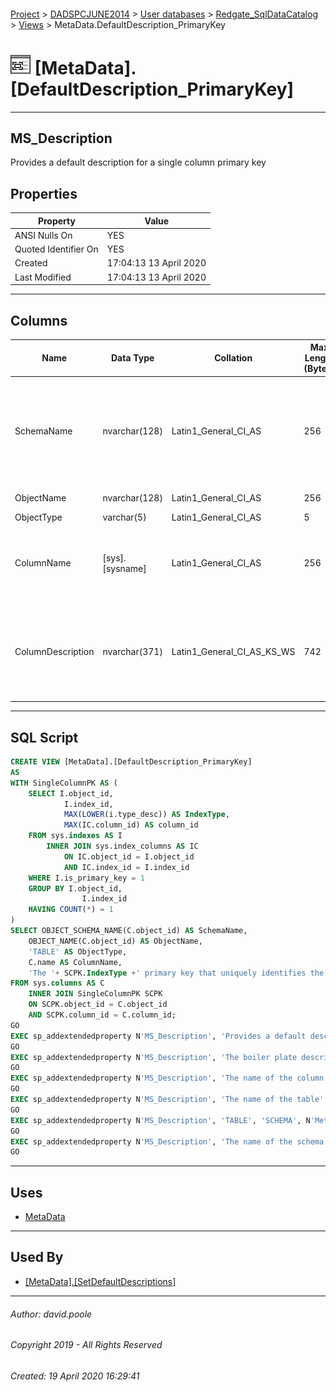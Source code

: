 #### 

[Project](../../../../index.md) > [DADSPCJUNE2014](../../../index.md) > [User databases](../../index.md) > [Redgate_SqlDataCatalog](../index.md) > [Views](Views.md) > MetaData.DefaultDescription_PrimaryKey

# ![Views](../../../../Images/View32.png) [MetaData].[DefaultDescription_PrimaryKey]

---

## <a name="#description"></a>MS_Description

Provides a default description for a single column primary key

## <a name="#properties"></a>Properties

| Property | Value |
|---|---|
| ANSI Nulls On | YES |
| Quoted Identifier On | YES |
| Created | 17:04:13 13 April 2020 |
| Last Modified | 17:04:13 13 April 2020 |


---

## <a name="#columns"></a>Columns

| Name | Data Type | Collation | Max Length (Bytes) | Description |
|---|---|---|---|---|
| SchemaName | nvarchar(128) | Latin1_General_CI_AS | 256 | _The name of the schema in which the table resides containing the column that is the primary key_ |
| ObjectName | nvarchar(128) | Latin1_General_CI_AS | 256 | _The name of the table_ |
| ObjectType | varchar(5) | Latin1_General_CI_AS | 5 | _TABLE_ |
| ColumnName | [sys].[sysname] | Latin1_General_CI_AS | 256 | _The name of the column which is the single column primary key_ |
| ColumnDescription | nvarchar(371) | Latin1_General_CI_AS_KS_WS | 742 | _The boiler plate description of the column which is the single column primary key_ |


---

## <a name="#sqlscript"></a>SQL Script

```sql
CREATE VIEW [MetaData].[DefaultDescription_PrimaryKey]
AS
WITH SingleColumnPK AS (
	SELECT I.object_id,
			I.index_id,
			MAX(LOWER(i.type_desc)) AS IndexType,
			MAX(IC.column_id) AS column_id
	FROM sys.indexes AS I
		INNER JOIN sys.index_columns AS IC
			ON IC.object_id = I.object_id
			AND IC.index_id = I.index_id
	WHERE I.is_primary_key = 1
	GROUP BY I.object_id,
				I.index_id
	HAVING COUNT(*) = 1
)
SELECT OBJECT_SCHEMA_NAME(C.object_id) AS SchemaName,
	OBJECT_NAME(C.object_id) AS ObjectName,
	'TABLE' AS ObjectType,
	C.name AS ColumnName,
	'The '+ SCPK.IndexType +' primary key that uniquely identifies the ' + OBJECT_SCHEMA_NAME(C.object_id)+'.'+OBJECT_NAME(C.object_id)+' record.' AS ColumnDescription
FROM sys.columns AS C
	INNER JOIN SingleColumnPK SCPK
	ON SCPK.object_id = C.object_id
	AND SCPK.column_id = C.column_id;
GO
EXEC sp_addextendedproperty N'MS_Description', 'Provides a default description for a single column primary key', 'SCHEMA', N'MetaData', 'VIEW', N'DefaultDescription_PrimaryKey', NULL, NULL
GO
EXEC sp_addextendedproperty N'MS_Description', 'The boiler plate description of the column which is the single column primary key', 'SCHEMA', N'MetaData', 'VIEW', N'DefaultDescription_PrimaryKey', 'COLUMN', N'ColumnDescription'
GO
EXEC sp_addextendedproperty N'MS_Description', 'The name of the column which is the single column primary key', 'SCHEMA', N'MetaData', 'VIEW', N'DefaultDescription_PrimaryKey', 'COLUMN', N'ColumnName'
GO
EXEC sp_addextendedproperty N'MS_Description', 'The name of the table', 'SCHEMA', N'MetaData', 'VIEW', N'DefaultDescription_PrimaryKey', 'COLUMN', N'ObjectName'
GO
EXEC sp_addextendedproperty N'MS_Description', 'TABLE', 'SCHEMA', N'MetaData', 'VIEW', N'DefaultDescription_PrimaryKey', 'COLUMN', N'ObjectType'
GO
EXEC sp_addextendedproperty N'MS_Description', 'The name of the schema in which the table resides containing the column that is the primary key', 'SCHEMA', N'MetaData', 'VIEW', N'DefaultDescription_PrimaryKey', 'COLUMN', N'SchemaName'
GO

```


---

## <a name="#uses"></a>Uses

* [MetaData](../Security/Schemas/MetaData.md)


---

## <a name="#usedby"></a>Used By

* [[MetaData].[SetDefaultDescriptions]](../Programmability/Stored_Procedures/SetDefaultDescriptions.md)


---

###### Author:  david.poole

###### Copyright 2019 - All Rights Reserved

###### Created: 19 April 2020 16:29:41

